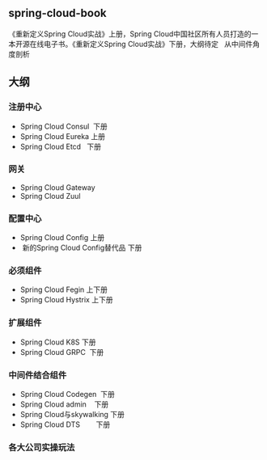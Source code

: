 ## spring-cloud-book
  《重新定义Spring Cloud实战》上册，Spring Cloud中国社区所有人员打造的一本开源在线电子书。《重新定义Spring Cloud实战》下册，大纲待定
   从中间件角度剖析

## 大纲
### 注册中心
*  Spring Cloud Consul  下册
*  Spring Cloud Eureka  上册
*  Spring Cloud Etcd    下册
### 网关
*  Spring Cloud Gateway
*  Spring Cloud Zuul

### 配置中心
*  Spring Cloud Config  上册
*  新的Spring Cloud Config替代品 下册

### 必须组件
*  Spring Cloud Fegin 上下册
*  Spring Cloud Hystrix 上下册

### 扩展组件
*  Spring Cloud K8S 下册
*  Spring Cloud GRPC  下册

### 中间件结合组件
*  Spring Cloud Codegen  下册
*  Spring Cloud admin    下册
*  Spring Cloud与skywalking 下册
*  Spring Cloud DTS        下册

### 各大公司实操玩法


 
 
 
 
 
 
  
  






